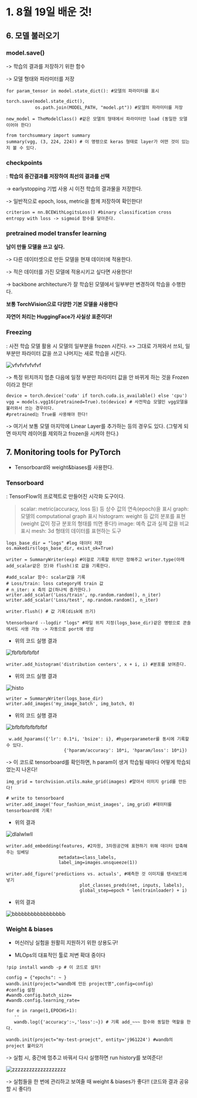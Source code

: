 # 1. 8월 19일 배운 것!

## 6. 모델 불러오기

### model.save()

-> 학습의 결과를 저장하기 위한 함수

-> 모델 형태와 파라미터를 저장

~~~
for param_tensor in model.state_dict(): #모델의 파라미터를 표시
~~~

~~~
torch.save(model.state_dict(), 
           os.path.join(MODEL_PATH, "model.pt")) #모델의 파라미터를 저장
~~~

~~~
new_model = TheModelClass() #같은 모델의 형태에서 파라미터만 load (동일한 모델이어야 한다)
~~~

~~~
from torchsummary import summary
summary(vgg, (3, 224, 224)) # 이 명령으로 keras 형태로 layer가 어떤 것이 있는지 볼 수 있다.
~~~

### checkpoints

: **학습의 중간결과를 저장하여 최선의 결과를 선택**

-> earlystopping 기법 사용 시 이전 학습의 결과물을 저장한다.

-> 일반적으로 epoch, loss, metric을 함께 저장하여 확인한다!

~~~
criterion = nn.BCEWithLogitsLoss() #binary classification cross entropy with loss -> sigmoid 함수를 달아준다.
~~~

### pretrained model transfer learning

**남이 만들 모델을 쓰고 싶다.**

-> 다른 데이터셋으로 만든 모델을 현재 데이터에 적용한다.

-> 적은 데이터를 가진 모델에 적용시키고 싶다면 사용한다!

-> backbone architecture가 잘 학습된 모델에서 일부부만 변경하여 학습을 수행한다.

**보통 TorchVision으로 다양한 기본 모델을 사용한다**

**자연어 처리는 HuggingFace가 사실상 표준이다!**

### Freezing

: 사전 학습 모델 활용 시 모델의 일부분을 frozen 시킨다. => 그대로 가져와서 쓰되, 일부분만 파라미터 값을 쓰고 나머지는 새로 학습을 시킨다.

![vfvfvfvfvfvf](https://user-images.githubusercontent.com/59636424/130022290-29b4d609-80a7-4910-b56d-ad435303b207.PNG)

-> 특정 위치까지 멈춘 다음에 일정 부분만 파라미터 값을 안 바뀌게 하는 것을 Frozen이라고 한다!

~~~
device = torch.device('cuda' if torch.cuda.is_available() else 'cpu')
vgg = models.vgg16(pretrained=True).to(device) # 사전학습 모델인 vgg모델을 불러와서 쓰는 경우이다.
#pretrained는 True를 사용해야 한다!
~~~

-> 여기서 보통 모델 마지막에 Linear Layer를 추가하는 등의 경우도 있다. (그렇게 되면 마지막 레이어를 제외하고 frozen을 시켜야 한다.)

## 7. Monitoring tools for PyTorch

* Tensorboard와 weight&biases를 사용한다.

### Tensorboard

: TensorFlow의 프로젝트로 만들어진 시각화 도구이다.

> scalar: metric(accuracy, loss 등) 등 상수 값의 연속(epoch)을 표시
> graph: 모델의 computational graph 표시
> histogram: weight 등 값의 분포를 표현(weight 값이 정규 분포의 형태를 띄면 좋다!)
> image: 예측 값과 실제 값을 비교 표시
> mesh: 3d 형태의 데이터를 표현하는 도구

~~~
logs_base_dir = "logs" #log 데이터 저장
os.makedirs(logs_base_dir, exist_ok=True)
~~~

~~~
writer = SummaryWriter(exp) #이걸로 기록할 위치만 정해주고 writer.type(아래 add_scalar같은 것)와 flush()로 값을 기록한다.
~~~

~~~
#add_scalar 함수: scalar값을 기록
# Loss/train: loss category에 train 값
# n_iter: x 축의 값(하나씩 증가한다.)
writer.add_scalar('Loss/train', np.random.random(), n_iter)
writer.add_scalar('Loss/test', np.random.random(), n_iter)

writer.flush() # 값 기록(disk에 쓰기)
~~~

~~~
%tensorboard --logdir "logs" #파일 위치 지정(logs_base_dir)같은 명령으로 콘솔에서도 사용 가능 -> 자동으로 port에 생성
~~~

* 위의 코드 실행 결과

![fbfbfbfbfbf](https://user-images.githubusercontent.com/59636424/130042588-6f1354fc-be4f-4a05-8248-5e656689a1c9.PNG)

~~~
writer.add_histogram('distribution centers', x + i, i) #분포를 보여준다.
~~~

* 위의 코드 실행 결과

![histo](https://user-images.githubusercontent.com/59636424/130045289-32e19c68-4927-43ff-bd46-22e4dd7e7236.PNG)

~~~
writer = SummaryWriter(logs_base_dir)
writer.add_images('my_image_batch', img_batch, 0)
~~~

* 위의 코드 실행 결과

![bfbfbfbfbfbfbf](https://user-images.githubusercontent.com/59636424/130045646-a984f909-cf80-4e04-b30d-1fe7a54cda74.PNG)

~~~
 w.add_hparams({'lr': 0.1*i, 'bsize': i}, #hyperparameter를 동시에 기록할 수 있다.
                      {'hparam/accuracy': 10*i, 'hparam/loss': 10*i})
~~~

-> 이 코드로 tensorboard를 확인하면, h param이 생겨 학습될 때마다 어떻게 학습되었는지 나온다!


~~~
img_grid = torchvision.utils.make_grid(images) #알아서 이미지 grid를 만든다!
~~~

~~~
# write to tensorboard
writer.add_image('four_fashion_mnist_images', img_grid) #데이터를 tensorboard에 기록!
~~~

* 위의 결과

![dlalwlwll](https://user-images.githubusercontent.com/59636424/130046922-39a58101-f0ca-4172-b2bb-955efaf5a023.PNG)

~~~
writer.add_embedding(features, #2차원, 3차원공간에 표현하기 위해 데이터 압축해주는 임베딩
                    metadata=class_labels,
                    label_img=images.unsqueeze(1))
~~~

~~~
writer.add_figure('predictions vs. actuals', #예측한 것 이미지를 텐서보드에 넣기
                            plot_classes_preds(net, inputs, labels),
                            global_step=epoch * len(trainloader) + i)
~~~

* 위의 결과

![bbbbbbbbbbbbbbbbb](https://user-images.githubusercontent.com/59636424/130048072-41621ceb-7e1f-41fa-ba85-53c05152fb7a.PNG)

### Weight & biases

- 머신러닝 실험을 원활히 지원하기 위한 상용도구!

- MLOps의 대표적인 툴로 저변 확대 중이다

~~~
!pip install wandb -p # 이 코드로 설치!

config = {"epochs": ~ }
wandb.init(project="wandb에 만든 project명",config=config)
#config 설정
#wandb.config.batch_size=
#wandb.config.learning_rate=

for e in range(1,EPOCHS+1):
   --
   wandb.log({'accuracy':~,'loss':~}) # 기록 add_~~~ 함수와 동일한 역할을 한다.
~~~


~~~
wandb.init(project="my-test-proejct", entity='j961224') #wandb의 project 불러오기
~~~

-> 실험 시, 중간에 멈추고 바꿔서 다시 실행하면 run history를 보여준다!

![zzzzzzzzzzzzzzzzzzz](https://user-images.githubusercontent.com/59636424/130052974-1eb679ef-c743-49ef-8fb4-a28700e1e747.PNG)

-> 실험들을 한 번에 관리하고 보여줄 때 weight & biases가 좋다!! (코드와 결과 공유 할 시 좋다!)
